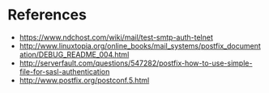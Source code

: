 # References

* https://www.ndchost.com/wiki/mail/test-smtp-auth-telnet
* http://www.linuxtopia.org/online_books/mail_systems/postfix_documentation/DEBUG_README_004.html
* http://serverfault.com/questions/547282/postfix-how-to-use-simple-file-for-sasl-authentication
* http://www.postfix.org/postconf.5.html
